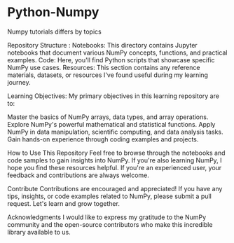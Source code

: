 # Python-Numpy
Numpy tutorials differs by topics

Repository Structure : 
Notebooks: This directory contains Jupyter notebooks that document various NumPy concepts, functions, and practical examples.
Code: Here, you'll find Python scripts that showcase specific NumPy use cases.
Resources: This section contains any reference materials, datasets, or resources I've found useful during my learning journey.

Learning Objectives: 
My primary objectives in this learning repository are to:

Master the basics of NumPy arrays, data types, and array operations.
Explore NumPy's powerful mathematical and statistical functions.
Apply NumPy in data manipulation, scientific computing, and data analysis tasks.
Gain hands-on experience through coding examples and projects.

How to Use This Repository
Feel free to browse through the notebooks and code samples to gain insights into NumPy. If you're also learning NumPy, I hope you find these resources helpful. If you're an experienced user, your feedback and contributions are always welcome.

Contribute
Contributions are encouraged and appreciated! If you have any tips, insights, or code examples related to NumPy, please submit a pull request. Let's learn and grow together.

Acknowledgments
I would like to express my gratitude to the NumPy community and the open-source contributors who make this incredible library available to us.

